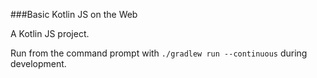 ###Basic Kotlin JS on the Web

A Kotlin JS project.

Run from the command prompt with `./gradlew run --continuous` during development.